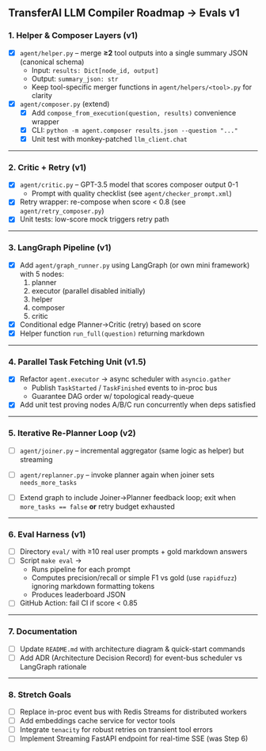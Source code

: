 ## TransferAI LLM Compiler Roadmap → Evals v1

### 1. Helper & Composer Layers (v1)
- [x] `agent/helper.py` – merge **≥2** tool outputs into a single summary JSON (canonical schema)
  - Input: `results: Dict[node_id, output]`
  - Output: `summary_json: str`
  - Keep tool-specific merger functions in `agent/helpers/<tool>.py` for clarity
- [x] `agent/composer.py` (extend)
  - [x] Add `compose_from_execution(question, results)` convenience wrapper
  - [x] CLI: `python -m agent.composer results.json --question "..."`
  - [x] Unit test with monkey-patched `llm_client.chat`

---

### 2. Critic + Retry (v1)
- [x] `agent/critic.py` – GPT-3.5 model that scores composer output 0-1
  - Prompt with quality checklist (see `agent/checker_prompt.xml`)
- [x] Retry wrapper: re-compose when score < 0.8 (see `agent/retry_composer.py`)
- [x] Unit tests: low-score mock triggers retry path

---

### 3. LangGraph Pipeline (v1)
- [x] Add `agent/graph_runner.py` using LangGraph (or own mini framework) with 5 nodes:
  1. planner
  2. executor (parallel disabled initially)
  3. helper
  4. composer
  5. critic
- [x] Conditional edge Planner→Critic (retry) based on score
- [x] Helper function `run_full(question)` returning markdown

---

### 4. Parallel Task Fetching Unit (v1.5)
- [x] Refactor `agent.executor` → async scheduler with `asyncio.gather`
  - Publish `TaskStarted` / `TaskFinished` events to in-proc bus
  - Guarantee DAG order w/ topological ready-queue
- [x] Add unit test proving nodes A/B/C run concurrently when deps satisfied

---

### 5. Iterative Re-Planner Loop (v2)
- [ ] `agent/joiner.py` – incremental aggregator (same logic as helper) but streaming
- [ ] `agent/replanner.py` – invoke planner again when joiner sets `needs_more_tasks`
- [ ] Extend graph to include Joiner→Planner feedback loop; exit when `more_tasks == false` **or** retry budget exhausted


---

### 6. Eval Harness (v1)
- [ ] Directory `eval/` with ≥10 real user prompts + gold markdown answers
- [ ] Script `make eval` →
  - Runs pipeline for each prompt
  - Computes precision/recall or simple F1 vs gold (use `rapidfuzz`) ignoring markdown formatting tokens
  - Produces leaderboard JSON
- [ ] GitHub Action: fail CI if score < 0.85

---

### 7. Documentation
- [ ] Update `README.md` with architecture diagram & quick-start commands
- [ ] Add ADR (Architecture Decision Record) for event-bus scheduler vs LangGraph rationale

---

### 8. Stretch Goals
- [ ] Replace in-proc event bus with Redis Streams for distributed workers
- [ ] Add embeddings cache service for vector tools
- [ ] Integrate `tenacity` for robust retries on transient tool errors
- [ ] Implement Streaming FastAPI endpoint for real-time SSE (was Step 6) 